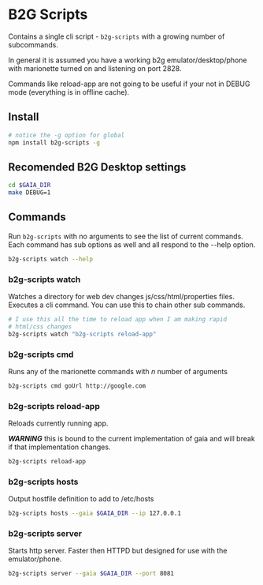 # B2G Scripts

Contains a single cli script - `b2g-scripts` with a growing number of subcommands.

In general it is assumed you have a working b2g emulator/desktop/phone with 
marionette turned on and listening on port 2828.

Commands like reload-app are not going to be useful if your not in DEBUG mode
(everything is in offline cache).

## Install

```` sh
# notice the -g option for global
npm install b2g-scripts -g
````

## Recomended B2G Desktop settings

``` sh
cd $GAIA_DIR
make DEBUG=1
```

## Commands

Run `b2g-scripts` with no arguments to see the list of current commands.
Each command has sub options as well and all respond to the --help option.

````sh
b2g-scripts watch --help
````

### b2g-scripts watch

Watches a directory for web dev changes js/css/html/properties files.
Executes a cli command. You can use this to chain other sub commands.

```` sh
# I use this all the time to reload app when I am making rapid
# html/css changes
b2g-scripts watch "b2g-scripts reload-app"
````

### b2g-scripts cmd

Runs any of the marionette commands with _n_ number of arguments

```` sh
b2g-scripts cmd goUrl http://google.com
````

### b2g-scripts reload-app

Reloads currently running app.

**_WARNING_** this is bound to the current implementation
of gaia and will break if that implementation changes.

```` sh
b2g-scripts reload-app
````

### b2g-scripts hosts

Output hostfile definition to add to /etc/hosts

```` sh
b2g-scripts hosts --gaia $GAIA_DIR --ip 127.0.0.1
````

### b2g-scripts server

Starts http server. Faster then HTTPD but designed
for use with the emulator/phone.

```` sh
b2g-scripts server --gaia $GAIA_DIR --port 8081
````